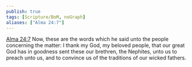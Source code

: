 ```yaml
---
publish: true
tags: [Scripture/BoM, noGraph]
aliases: ["Alma 24:7"]
---
```

[Alma 24:7](https://churchofjesuschrist.org/study/scriptures/bofm/alma/24?lang=eng&id=p7#p7) Now, these are the words which he said unto the people concerning the matter: I thank my God, my beloved people, that our great God has in goodness sent these our brethren, the Nephites, unto us to preach unto us, and to convince us of the traditions of our wicked fathers.
